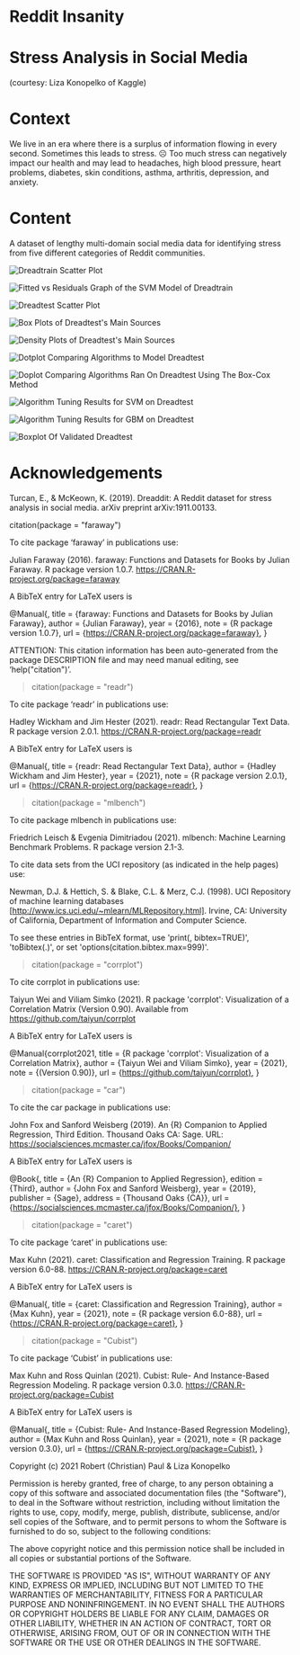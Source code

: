 # Reddit Insanity

# Stress Analysis in Social Media

(courtesy: Liza Konopelko of Kaggle)

# Context

We live in an era where there is a surplus of information flowing in every second. Sometimes this leads to stress. ☹️
Too much stress can negatively impact our health and may lead to headaches, high blood pressure, heart problems, diabetes, skin conditions, asthma, arthritis, depression, and anxiety.

# Content

A dataset of lengthy multi-domain social media data for identifying stress from five different categories of Reddit communities.



![Dreadtrain Scatter Plot](https://user-images.githubusercontent.com/87962854/134457695-6d69e5f9-ff0b-46f1-9093-43f8f636fe86.png)

![Fitted vs  Residuals Graph of the SVM Model of Dreadtrain](https://user-images.githubusercontent.com/87962854/134457764-36c8bfde-ffbc-46d7-94d3-cbb386724b53.png)

![Dreadtest Scatter Plot](https://user-images.githubusercontent.com/87962854/134457801-04e5eda7-11cd-4ee7-ae75-e39aea55e2aa.png)

![Box Plots of Dreadtest's Main Sources](https://user-images.githubusercontent.com/87962854/134457817-853ee092-7e48-4c4d-af6e-cff60e642fdf.png)

![Density Plots of Dreadtest's Main Sources](https://user-images.githubusercontent.com/87962854/134457861-89cbde84-00dd-4bd9-86d1-4f5333318bce.png)

![Dotplot Comparing Algorithms to Model Dreadtest](https://user-images.githubusercontent.com/87962854/134457902-452af3aa-7dcc-42cc-88b9-3727216a56fd.png)

![Doplot Comparing Algorithms Ran On Dreadtest Using The Box-Cox Method](https://user-images.githubusercontent.com/87962854/134457939-ddf9a342-5a9d-4ecf-9126-164601907042.png)

![Algorithm Tuning Results for SVM on Dreadtest](https://user-images.githubusercontent.com/87962854/134458100-e9331a27-d63a-46ad-b665-0af346d87be4.png)

![Algorithm Tuning Results for GBM on Dreadtest](https://user-images.githubusercontent.com/87962854/134458115-8ecba2be-5c38-4f00-8f75-dc8b694bb74d.png)

![Boxplot Of Validated Dreadtest](https://user-images.githubusercontent.com/87962854/134458125-dad4644e-e98d-4535-9f41-bc8bc6705e82.png)



# Acknowledgements

Turcan, E., & McKeown, K. (2019). Dreaddit: A Reddit dataset for stress analysis in social media. arXiv preprint arXiv:1911.00133.

citation(package = "faraway")

To cite package ‘faraway’ in publications use:

  Julian Faraway (2016). faraway: Functions and Datasets for Books by Julian Faraway. R package version 1.0.7.
  https://CRAN.R-project.org/package=faraway

A BibTeX entry for LaTeX users is

  @Manual{,
    title = {faraway: Functions and Datasets for Books by Julian Faraway},
    author = {Julian Faraway},
    year = {2016},
    note = {R package version 1.0.7},
    url = {https://CRAN.R-project.org/package=faraway},
  }

ATTENTION: This citation information has been auto-generated from the package DESCRIPTION file and may need manual editing, see
‘help("citation")’.

> citation(package = "readr")

To cite package ‘readr’ in publications use:

  Hadley Wickham and Jim Hester (2021). readr: Read Rectangular Text Data. R package version 2.0.1.
  https://CRAN.R-project.org/package=readr

A BibTeX entry for LaTeX users is

  @Manual{,
    title = {readr: Read Rectangular Text Data},
    author = {Hadley Wickham and Jim Hester},
    year = {2021},
    note = {R package version 2.0.1},
    url = {https://CRAN.R-project.org/package=readr},
  }

> citation(package = "mlbench")

To cite package mlbench in publications use:

  Friedrich Leisch & Evgenia Dimitriadou (2021). mlbench: Machine Learning Benchmark Problems. R package version 2.1-3.

To cite data sets from the UCI repository (as indicated in the help pages) use:

  Newman, D.J. & Hettich, S. & Blake, C.L. & Merz, C.J. (1998). UCI Repository of machine learning databases
  [http://www.ics.uci.edu/~mlearn/MLRepository.html]. Irvine, CA: University of California, Department of Information and
  Computer Science.

To see these entries in BibTeX format, use 'print(<citation>, bibtex=TRUE)', 'toBibtex(.)', or set
'options(citation.bibtex.max=999)'.

> citation(package = "corrplot")

To cite corrplot in publications use:

  Taiyun Wei and Viliam Simko (2021). R package 'corrplot': Visualization of a Correlation Matrix (Version 0.90). Available from
  https://github.com/taiyun/corrplot

A BibTeX entry for LaTeX users is

  @Manual{corrplot2021,
    title = {R package 'corrplot': Visualization of a Correlation Matrix},
    author = {Taiyun Wei and Viliam Simko},
    year = {2021},
    note = {(Version 0.90)},
    url = {https://github.com/taiyun/corrplot},
  }

> citation(package = "car")

To cite the car package in publications use:

  John Fox and Sanford Weisberg (2019). An {R} Companion to Applied Regression, Third Edition. Thousand Oaks CA: Sage. URL:
  https://socialsciences.mcmaster.ca/jfox/Books/Companion/

A BibTeX entry for LaTeX users is

  @Book{,
    title = {An {R} Companion to Applied Regression},
    edition = {Third},
    author = {John Fox and Sanford Weisberg},
    year = {2019},
    publisher = {Sage},
    address = {Thousand Oaks {CA}},
    url = {https://socialsciences.mcmaster.ca/jfox/Books/Companion/},
  }

> citation(package = "caret")

To cite package ‘caret’ in publications use:

  Max Kuhn (2021). caret: Classification and Regression Training. R package version 6.0-88.
  https://CRAN.R-project.org/package=caret

A BibTeX entry for LaTeX users is

  @Manual{,
    title = {caret: Classification and Regression Training},
    author = {Max Kuhn},
    year = {2021},
    note = {R package version 6.0-88},
    url = {https://CRAN.R-project.org/package=caret},
  }

> citation(package = "Cubist")

To cite package ‘Cubist’ in publications use:

  Max Kuhn and Ross Quinlan (2021). Cubist: Rule- And Instance-Based Regression Modeling. R package version 0.3.0.
  https://CRAN.R-project.org/package=Cubist

A BibTeX entry for LaTeX users is

  @Manual{,
    title = {Cubist: Rule- And Instance-Based Regression Modeling},
    author = {Max Kuhn and Ross Quinlan},
    year = {2021},
    note = {R package version 0.3.0},
    url = {https://CRAN.R-project.org/package=Cubist},
  }

Copyright (c) 2021 Robert (Christian) Paul & Liza Konopelko

Permission is hereby granted, free of charge, to any person obtaining a copy
of this software and associated documentation files (the "Software"), to deal
in the Software without restriction, including without limitation the rights
to use, copy, modify, merge, publish, distribute, sublicense, and/or sell
copies of the Software, and to permit persons to whom the Software is
furnished to do so, subject to the following conditions:

The above copyright notice and this permission notice shall be included in all
copies or substantial portions of the Software.

THE SOFTWARE IS PROVIDED "AS IS", WITHOUT WARRANTY OF ANY KIND, EXPRESS OR
IMPLIED, INCLUDING BUT NOT LIMITED TO THE WARRANTIES OF MERCHANTABILITY,
FITNESS FOR A PARTICULAR PURPOSE AND NONINFRINGEMENT. IN NO EVENT SHALL THE
AUTHORS OR COPYRIGHT HOLDERS BE LIABLE FOR ANY CLAIM, DAMAGES OR OTHER
LIABILITY, WHETHER IN AN ACTION OF CONTRACT, TORT OR OTHERWISE, ARISING FROM,
OUT OF OR IN CONNECTION WITH THE SOFTWARE OR THE USE OR OTHER DEALINGS IN THE
SOFTWARE.

